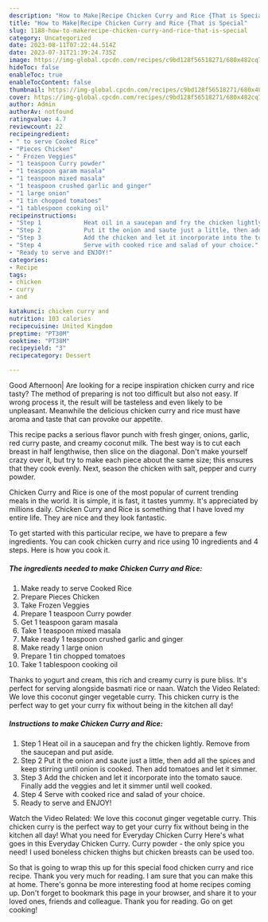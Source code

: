 ```yaml
---
description: "How to Make|Recipe Chicken Curry and Rice {That is Special"
title: "How to Make|Recipe Chicken Curry and Rice {That is Special"
slug: 1188-how-to-makerecipe-chicken-curry-and-rice-that-is-special
category: Uncategorized
date: 2023-08-11T07:22:44.514Z
date: 2023-07-31T21:39:24.735Z
image: https://img-global.cpcdn.com/recipes/c9bd128f56518271/680x482cq70/chicken-curry-and-rice-recipe-main-photo.jpg
hideToc: false
enableToc: true
enableTocContent: false
thumbnail: https://img-global.cpcdn.com/recipes/c9bd128f56518271/680x482cq70/chicken-curry-and-rice-recipe-main-photo.jpg
cover: https://img-global.cpcdn.com/recipes/c9bd128f56518271/680x482cq70/chicken-curry-and-rice-recipe-main-photo.jpg
author: Admin
authorAv: notfound
ratingvalue: 4.7
reviewcount: 22
recipeingredient:
- " to serve Cooked Rice"
- "Pieces Chicken"
- " Frozen Veggies"
- "1 teaspoon Curry powder"
- "1 teaspoon garam masala"
- "1 teaspoon mixed masala"
- "1 teaspoon crushed garlic and ginger"
- "1 large onion"
- "1 tin chopped tomatoes"
- "1 tablespoon cooking oil"
recipeinstructions:
- "Step 1            Heat oil in a saucepan and fry the chicken lightly. Remove from the saucepan and put aside."
- "Step 2            Put it the onion and saute just a little, then add all the spices and keep stirring until onion is cooked. Then add tomatoes and let it simmer."
- "Step 3            Add the chicken and let it incorporate into the tomato sauce. Finally add the veggies and let it simmer until well cooked."
- "Step 4            Serve with cooked rice and salad of your choice."
- "Ready to serve and ENJOY!"
categories:
- Recipe
tags:
- chicken
- curry
- and

katakunci: chicken curry and 
nutrition: 103 calories
recipecuisine: United Kingdom
preptime: "PT30M"
cooktime: "PT38M"
recipeyield: "3"
recipecategory: Dessert

---
```



Good Afternoon| Are looking for a recipe inspiration chicken curry and rice tasty? The method of preparing is not too difficult but also not easy. If wrong process it, the result will be tasteless and even likely to be unpleasant. Meanwhile the delicious chicken curry and rice must have aroma and taste that can provoke our appetite.





This recipe packs a serious flavor punch with fresh ginger, onions, garlic, red curry paste, and creamy coconut milk. The best way is to cut each breast in half lengthwise, then slice on the diagonal. Don&#39;t make yourself crazy over it, but try to make each piece about the same size; this ensures that they cook evenly. Next, season the chicken with salt, pepper and curry powder.

Chicken Curry and Rice is one of the most popular of current trending meals in the world. It is simple, it is fast, it tastes yummy. It's appreciated by millions daily. Chicken Curry and Rice is something that I have loved my entire life. They are nice and they look fantastic.


To get started with this particular recipe, we have to prepare a few ingredients. You can cook chicken curry and rice using 10 ingredients and 4 steps. Here is how you cook it.

<!--inarticleads1-->

##### The ingredients needed to make Chicken Curry and Rice:

1. Make ready  to serve Cooked Rice
1. Prepare Pieces Chicken
1. Take  Frozen Veggies
1. Prepare 1 teaspoon Curry powder
1. Get 1 teaspoon garam masala
1. Take 1 teaspoon mixed masala
1. Make ready 1 teaspoon crushed garlic and ginger
1. Make ready 1 large onion
1. Prepare 1 tin chopped tomatoes
1. Take 1 tablespoon cooking oil


Thanks to yogurt and cream, this rich and creamy curry is pure bliss. It&#39;s perfect for serving alongside basmati rice or naan. Watch the Video Related: We love this coconut ginger vegetable curry. This chicken curry is the perfect way to get your curry fix without being in the kitchen all day! 

<!--inarticleads2-->

##### Instructions to make Chicken Curry and Rice:

1. Step 1            Heat oil in a saucepan and fry the chicken lightly. Remove from the saucepan and put aside.
1. Step 2            Put it the onion and saute just a little, then add all the spices and keep stirring until onion is cooked. Then add tomatoes and let it simmer.
1. Step 3            Add the chicken and let it incorporate into the tomato sauce. Finally add the veggies and let it simmer until well cooked.
1. Step 4            Serve with cooked rice and salad of your choice.
1. Ready to serve and ENJOY!

Watch the Video Related: We love this coconut ginger vegetable curry. This chicken curry is the perfect way to get your curry fix without being in the kitchen all day! What you need for Everyday Chicken Curry Here&#39;s what goes in this Everyday Chicken Curry. Curry powder - the only spice you need! I used boneless chicken thighs but chicken breasts can be used too. 

So that is going to wrap this up for this special food chicken curry and rice recipe. Thank you very much for reading. I am sure that you can make this at home. There's gonna be more interesting food at home recipes coming up. Don't forget to bookmark this page in your browser, and share it to your loved ones, friends and colleague. Thank you for reading. Go on get cooking!
